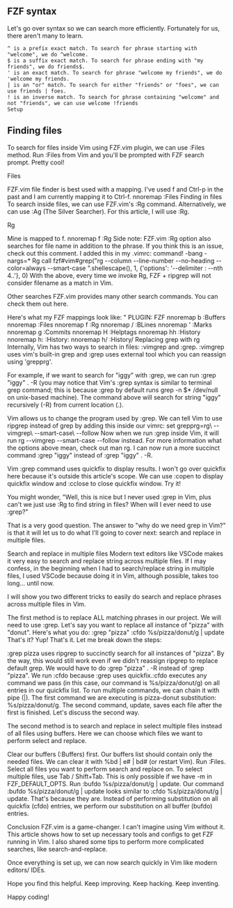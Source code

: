 ## FZF syntax

Let's go over syntax so we can search more efficiently. Fortunately for us, there aren't many to learn.

    ^ is a prefix exact match. To search for phrase starting with "welcome", we do ^welcome.
    $ is a suffix exact match. To search for phrase ending with "my friends", we do friends$.
    ' is an exact match. To search for phrase "welcome my friends", we do 'welcome my friends.
    | is an "or" match. To search for either "friends" or "foes", we can use friends | foes.
    ! is an inverse match. To search for phrase containing "welcome" and not "friends", we can use welcome !friends
    Setup

## Finding files
To search for files inside Vim using FZF.vim plugin, we can use :Files method. Run :Files from Vim and you'll be prompted with FZF search prompt. Pretty cool!

Files

FZF.vim file finder is best used with a mapping. I've used <Leader>f and Ctrl-p in the past and I am currently mapping it to Ctrl-f.
nnoremap <silent> <C-f> :Files<CR>
Finding in files
To search inside files, we can use FZF.vim's :Rg command. Alternatively, we can use :Ag (The Silver Searcher). For this article, I will use :Rg.

Rg

Mine is mapped to <Leader>f.
nnoremap <silent> <Leader>f :Rg<CR>
Side note: FZF.vim :Rg option also searches for file name in addition to the phrase. If you think this is an issue, check out this comment. I added this in my .vimrc:
command! -bang -nargs=* Rg call fzf#vim#grep("rg --column --line-number --no-heading --color=always --smart-case ".shellescape(<q-args>), 1, {'options': '--delimiter : --nth 4..'}, <bang>0)
With the above, every time we invoke Rg, FZF + ripgrep will not consider filename as a match in Vim.

Other searches
FZF.vim provides many other search commands. You can check them out here.

Here's what my FZF mappings look like:
" PLUGIN: FZF
nnoremap <silent> <Leader>b :Buffers<CR>
nnoremap <silent> <C-f> :Files<CR>
nnoremap <silent> <Leader>f :Rg<CR>
nnoremap <silent> <Leader>/ :BLines<CR>
nnoremap <silent> <Leader>' :Marks<CR>
nnoremap <silent> <Leader>g :Commits<CR>
nnoremap <silent> <Leader>H :Helptags<CR>
nnoremap <silent> <Leader>hh :History<CR>
nnoremap <silent> <Leader>h: :History:<CR>
nnoremap <silent> <Leader>h/ :History/<CR> 
Replacing grep with rg
Internally, Vim has two ways to search in files: :vimgrep and :grep. :vimgrep uses vim's built-in grep and :grep uses external tool which you can reassign using 'grepprg'.

For example, if we want to search for "iggy" with :grep, we can run :grep "iggy" . -R (you may notice that Vim's :grep syntax is similar to terminal grep command; this is because :grep by default runs grep -n $* /dev/null on unix-based machine). The command above will search for string "iggy" recursively (-R) from current location (.).

Vim allows us to change the program used by :grep. We can tell Vim to use ripgrep instead of grep by adding this inside our vimrc:
set grepprg=rg\ --vimgrep\ --smart-case\ --follow
Now when we run :grep inside Vim, it will run rg --vimgrep --smart-case --follow instead. For more information what the options above mean, check out man rg. I can now run a more succinct command :grep "iggy" instead of :grep "iggy" . -R.

Vim :grep command uses quickfix to display results. I won't go over quickfix here because it's outside this article's scope. We can use :copen to display quickfix window and :cclose to close quickfix window. Try it!

You might wonder, "Well, this is nice but I never used :grep in Vim, plus can't we just use :Rg to find string in files? When will I ever need to use :grep?"

That is a very good question. The answer to "why do we need grep in Vim?" is that it will let us to do what I'll going to cover next: search and replace in multiple files.


Search and replace in multiple files
Modern text editors like VSCode makes it very easy to search and replace string across multiple files. If I may confess, in the beginning when I had to search/replace string in multiple files, I used VSCode because doing it in Vim, although possible, takes too long... until now.

I will show you two different tricks to easily do search and replace phrases across multiple files in Vim.

The first method is to replace ALL matching phrases in our project. We will need to use :grep. Let's say you want to replace all instance of "pizza" with "donut". Here's what you do:
:grep "pizza"
:cfdo %s/pizza/donut/g | update
That's it? Yup! That's it. Let me break down the steps:

:grep pizza uses ripgrep to succinctly search for all instances of "pizza". By the way, this would still work even if we didn't reassign ripgrep to replace default grep. We would have to do :grep "pizza" . -R instead of :grep "pizza".
We run :cfdo because :grep uses quickfix.:cfdo executes any command we pass (in this case, our command is %s/pizza/donut/g) on all entries in our quickfix list. To run multiple commands, we can chain it with pipe (|). The first command we are executing is pizza-donut substitution: %s/pizza/donut/g. The second command, update, saves each file after the first is finished.
Let's discuss the second way.

The second method is to search and replace in select multiple files instead of all files using buffers. Here we can choose which files we want to perform select and replace.

Clear our buffers (:Buffers) first. Our buffers list should contain only the needed files. We can clear it with %bd | e# | bd# (or restart Vim).
Run :Files.
Select all files you want to perform search and replace on. To select multiple files, use Tab / Shift+Tab. This is only possible if we have -m in FZF_DEFAULT_OPTS.
Run :bufdo %s/pizza/donut/g | update.
Our command :bufdo %s/pizza/donut/g | update looks similar to :cfdo %s/pizza/donut/g | update. That's because they are. Instead of performing substitution on all quickfix (cfdo) entries, we perform our substitution on all buffer (bufdo) entries.

Conclusion
FZF.vim is a game-changer. I can't imagine using Vim without it. This article shows how to set up necessary tools and configs to get FZF running in Vim. I also shared some tips to perform more complicated searches, like search-and-replace.

Once everything is set up, we can now search quickly in Vim like modern editors/ IDEs.

Hope you find this helpful. Keep improving. Keep hacking. Keep inventing.

Happy coding!
